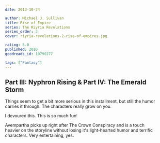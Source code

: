 ```yaml
---
date: 2013-10-24

author: Michael J. Sullivan
title: Rise of Empire
series: The Riyria Revelations
series_order: 3
cover: riyria-revelations-2-rise-of-empires.jpg

rating: 5.0
published: 2010
goodreads_id: 10790277

tags: ["Fantasy"]
---
```


## Part III: Nyphron Rising & Part IV: The Emerald Storm

Things seem to get a bit more serious in this installment, but still the humor carries it through. The characters really grow on you.

I devoured this. This is so much fun!

Avempartha picks up right after The Crown Conspiracy and is a touch heavier on the storyline without losing it's light-hearted humor and terrific characters. Very entertaining, yes.
